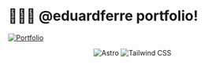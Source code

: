 # 👨🏻‍💻 @eduardferre portfolio!

[![Portfolio](https://github.com/user-attachments/assets/77c9a0a7-1ab3-498a-b484-3ef5dafe395a)](https://eduardferre.dev)


<div align="center">
  
![Astro](https://img.shields.io/badge/Astro-FF5D01?style=flat&logo=astro&logoColor=white)
![Tailwind CSS](https://img.shields.io/badge/Tailwind_CSS-06B6D4?style=flat&logo=tailwind-css&logoColor=white)

</div>
